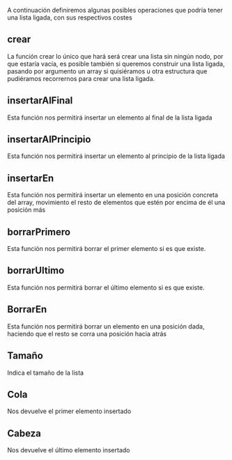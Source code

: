 A continuación definiremos algunas posibles operaciones que podría tener una lista ligada, con sus respectivos costes

## crear

La función crear lo único que hará será crear una lista sin ningún nodo, por que estaría vacía, es posible también si queremos construir una lista ligada, pasando por argumento un array si quisiéramos u otra estructura que pudiéramos recorrernos para crear una lista ligada.

## insertarAlFinal

Esta función nos permitirá insertar un elemento al final de la lista ligada

## insertarAlPrincipio

Esta función nos permitirá insertar un elemento al principio de la lista ligada

## insertarEn

Esta función nos permitirá insertar un elemento en una posición concreta del array, movimiento el resto de elementos que estén por encima de él una posición más

## borrarPrimero

Esta función nos permitirá borrar el primer elemento si es que existe.

## borrarUltimo

Esta función nos permitirá borrar el último elemento si es que existe.

## BorrarEn

Esta función nos permitirá borrar un elemento en una posición dada, haciendo que el resto se corra una posición hacia atrás

## Tamaño

Indica el tamaño de la lista

## Cola

Nos devuelve el primer elemento insertado

## Cabeza

Nos devuelve el último elemento insertado
